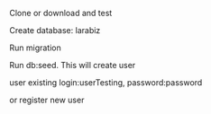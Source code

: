 Clone or download and test
<p>Create database: larabiz</p>
<p>Run migration </p>
<p>Run db:seed. This will create user</p>
<p>user existing login:userTesting, password:password</p>
<p>or register new user</p>

